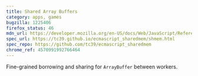 ```yaml
---
title: Shared Array Buffers
category: apps, games
bugzilla: 1225406
firefox_status: 46
mdn_url: https://developer.mozilla.org/en-US/docs/Web/JavaScript/Reference/Global_Objects/SharedArrayBuffer
spec_url: https://tc39.github.io/ecmascript_sharedmem/shmem.html
spec_repo: https://github.com/tc39/ecmascript_sharedmem
chrome_ref: 4570991992766464
---
```


Fine-grained borrowing and sharing for `ArrayBuffer` between workers.
